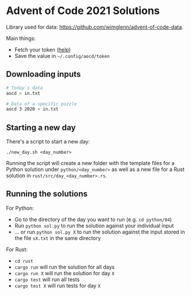 # Advent of Code 2021 Solutions

Library used for data: <https://github.com/wimglenn/advent-of-code-data>.

Main things:

* Fetch your token ([help](https://github.com/wimglenn/advent-of-code-wim/issues/1))
* Save the value in `~/.config/aocd/token`

## Downloading inputs

```bash
# Today's data
aocd > in.txt

# Data of a specific puzzle
aocd 3 2020 > in.txt
```

## Starting a new day

There's a script to start a new day:

```
./new_day.sh <day_number>
```

Running the script will create a new folder with the template files for a Python solution
under `python/<day_number>` as well as a new file for a Rust solution in `rust/src/day_<day_number>.rs`.

## Running the solutions

For Python:

* Go to the directory of the day you want to run (e.g. `cd python/04`)
* Run `python sol.py` to run the solution against your individual input
* ... or run `python sol.py X` to run the solution against the input stored in the file `sX.txt` in the same directory

For Rust:

* `cd rust`
* `cargo run` will run the solution for all days
* `cargo run X` will run the solution for day `X`
* `cargo test` will run all tests
* `cargo test X` will run tests for day `X`
